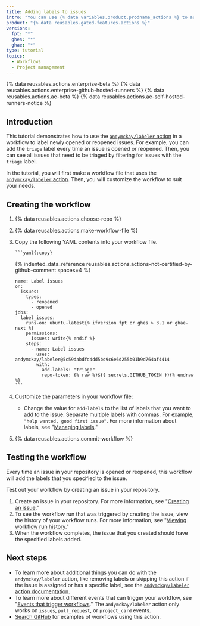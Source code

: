 ```yaml
---
title: Adding labels to issues
intro: "You can use {% data variables.product.prodname_actions %} to automatically label issues."
product: "{% data reusables.gated-features.actions %}"
versions:
  fpt: "*"
  ghes: "*"
  ghae: "*"
type: tutorial
topics:
  - Workflows
  - Project management
---
```


{% data reusables.actions.enterprise-beta %}
{% data reusables.actions.enterprise-github-hosted-runners %}
{% data reusables.actions.ae-beta %}
{% data reusables.actions.ae-self-hosted-runners-notice %}

## Introduction

This tutorial demonstrates how to use the [`andymckay/labeler` action](https://github.com/marketplace/actions/simple-issue-labeler) in a workflow to label newly opened or reopened issues. For example, you can add the `triage` label every time an issue is opened or reopened. Then, you can see all issues that need to be triaged by filtering for issues with the `triage` label.

In the tutorial, you will first make a workflow file that uses the [`andymckay/labeler` action](https://github.com/marketplace/actions/simple-issue-labeler). Then, you will customize the workflow to suit your needs.

## Creating the workflow

1.  {% data reusables.actions.choose-repo %}
2.  {% data reusables.actions.make-workflow-file %}
3.  Copy the following YAML contents into your workflow file.

        ```yaml{:copy}

    {% indented_data_reference reusables.actions.actions-not-certified-by-github-comment spaces=4 %}

        name: Label issues
        on:
          issues:
            types:
              - reopened
              - opened
        jobs:
          label_issues:
            runs-on: ubuntu-latest{% ifversion fpt or ghes > 3.1 or ghae-next %}
            permissions:
              issues: write{% endif %}
            steps:
              - name: Label issues
                uses: andymckay/labeler@5c59dabdfd4dd5bd9c6e6d255b01b9d764af4414
                with:
                  add-labels: "triage"
                  repo-token: {% raw %}${{ secrets.GITHUB_TOKEN }}{% endraw %}
        ```

4.  Customize the parameters in your workflow file:
    - Change the value for `add-labels` to the list of labels that you want to add to the issue. Separate multiple labels with commas. For example, `"help wanted, good first issue"`. For more information about labels, see "[Managing labels](/github/managing-your-work-on-github/managing-labels#applying-labels-to-issues-and-pull-requests)."
5.  {% data reusables.actions.commit-workflow %}

## Testing the workflow

Every time an issue in your repository is opened or reopened, this workflow will add the labels that you specified to the issue.

Test out your workflow by creating an issue in your repository.

1. Create an issue in your repository. For more information, see "[Creating an issue](/github/managing-your-work-on-github/creating-an-issue)."
2. To see the workflow run that was triggered by creating the issue, view the history of your workflow runs. For more information, see "[Viewing workflow run history](/actions/managing-workflow-runs/viewing-workflow-run-history)."
3. When the workflow completes, the issue that you created should have the specified labels added.

## Next steps

- To learn more about additional things you can do with the `andymckay/labeler` action, like removing labels or skipping this action if the issue is assigned or has a specific label, see the [`andymckay/labeler` action documentation](https://github.com/marketplace/actions/simple-issue-labeler).
- To learn more about different events that can trigger your workflow, see "[Events that trigger workflows](/actions/reference/events-that-trigger-workflows#issues)." The `andymckay/labeler` action only works on `issues`, `pull_request`, or `project_card` events.
- [Search GitHub](https://github.com/search?q=%22uses:+andymckay/labeler%22&type=code) for examples of workflows using this action.
